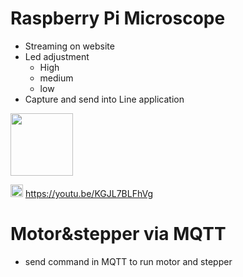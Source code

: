 # Raspberry Pi Microscope
- Streaming on website
- Led adjustment
  - High
  - medium
  - low
- Capture and send into Line application

<img height="100" width="100" src="https://lh3.googleusercontent.com/vmhTqaXCb4iYgfRiekbELAmaup5XDT85r6asA1p7fx9mebH9seCo_3MvnHPQmpMbH4HPGQ=s114" />

<img height="20" width="20" src="https://img.icons8.com/color/50/000000/youtube-play.png" /> https://youtu.be/KGJL7BLFhVg

# Motor&stepper via MQTT
- send command in MQTT to run motor and stepper 
